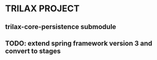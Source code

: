 # TRILAX PROJECT

## trilax-core-persistence submodule

## TODO: extend spring framework version 3 and convert to stages